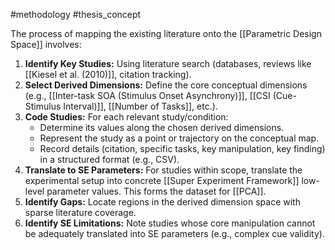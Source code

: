 #methodology #thesis_concept

The process of mapping the existing literature onto the [[Parametric Design Space]] involves:

1. **Identify Key Studies:** Using literature search (databases, reviews like [[Kiesel et al. (2010)]], citation tracking).
2. **Select Derived Dimensions:** Define the core conceptual dimensions (e.g., [[Inter-task SOA (Stimulus Onset Asynchrony)]], [[CSI (Cue-Stimulus Interval)]], [[Number of Tasks]], etc.).
3. **Code Studies:** For each relevant study/condition:
    - Determine its values along the chosen derived dimensions.
    - Represent the study as a point or trajectory on the conceptual map.
    - Record details (citation, specific tasks, key manipulation, key finding) in a structured format (e.g., CSV).
4. **Translate to SE Parameters:** For studies within scope, translate the experimental setup into concrete [[Super Experiment Framework]] low-level parameter values. This forms the dataset for [[PCA]].
5. **Identify Gaps:** Locate regions in the derived dimension space with sparse literature coverage.
6. **Identify SE Limitations:** Note studies whose core manipulation cannot be adequately translated into SE parameters (e.g., complex cue validity).